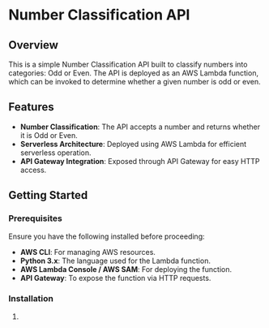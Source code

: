 # Number Classification API

## Overview
This is a simple Number Classification API built to classify numbers into categories: Odd or Even. The API is deployed as an AWS Lambda function, which can be invoked to determine whether a given number is odd or even.

## Features
- **Number Classification**: The API accepts a number and returns whether it is Odd or Even.
- **Serverless Architecture**: Deployed using AWS Lambda for efficient serverless operation.
- **API Gateway Integration**: Exposed through API Gateway for easy HTTP access.

## Getting Started

### Prerequisites
Ensure you have the following installed before proceeding:
- **AWS CLI**: For managing AWS resources.
- **Python 3.x**: The language used for the Lambda function.
- **AWS Lambda Console / AWS SAM**: For deploying the function.
- **API Gateway**: To expose the function via HTTP requests.

### Installation
1. 
